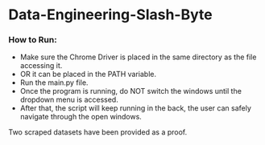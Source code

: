 # Data-Engineering-Slash-Byte

### How to Run:
- Make sure the Chrome Driver is placed in the same directory as the file accessing it.
- OR it can be placed in the PATH variable.
- Run the main.py file.
- Once the program is running, do NOT switch the windows until the dropdown menu is accessed.
- After that, the script will keep running in the back, the user can safely navigate through the open windows.

Two scraped datasets have been provided as a proof.
